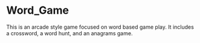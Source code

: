 # Word_Game
This is an arcade style game focused on word based game play. It includes a crossword, a word hunt, and an anagrams game. 